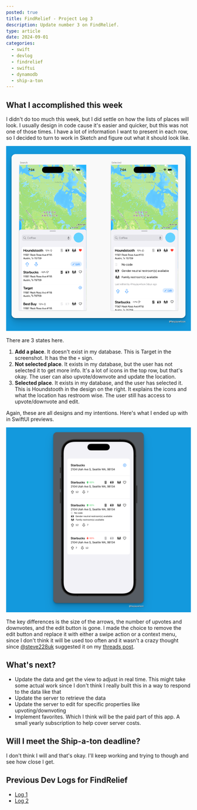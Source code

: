 ```yaml
---
posted: true
title: FindRelief - Project Log 3
description: Update number 3 on FindRelief.
type: article
date: 2024-09-01
categories:
  - swift
  - devlog
  - findrelief
  - swiftui
  - dynamodb
  - ship-a-ton
---
```


## What I accomplished this week

I didn't do too much this week, but I did settle on how the lists of places will look. I usually design in code cause it's easier and quicker, but this was not one of those times. I have a lot of information I want to present in each row, so I decided to turn to work in Sketch and figure out what it should look like.

![Two designs](./sketch.png)

There are 3 states here.

1. **Add a place**. It doesn't exist in my database. This is Target in the screenshot. It has the the `+` sign.
2. **Not selected place**. It exists in my database, but the user has not selected it to get more info. It's a lot of icons in the top row, but that's okay. The user can also upvote/downvote and update the location.
3. **Selected place**. It exists in my database, and the user has selected it. This is Houndstooth in the design on the right. It explains the icons and what the location has restroom wise. The user still has access to upvote/downvote and edit.

Again, these are all designs and my intentions. Here's what I ended up with in SwiftUI previews.

![What I ended up coding](./preview.png)

The key differences is the size of the arrows, the number of upvotes and downvotes, and the edit button is gone. I made the choice to remove the edit button and replace it with either a swipe action or a context menu, since I don't think it will be used too often and it wasn't a crazy thought since [@steve228uk](https://www.threads.net/@steve228uk) suggested it on my [threads post](https://www.threads.net/@steve228uk/post/C_V5B7UtLb5?xmt=AQGzJhNNJbxi4nSc08lLiySJEfJ8uMEKAk-7pHkpK8gb1A). 

## What's next?

- Update the data and get the view to adjust in real time. This might take some actual work since I don't think I really built this in a way to respond to the data like that
- Update the server to retrieve the data
- Update the server to edit for specific properties like upvoting/downvoting
- Implement favorites. Which I think will be the paid part of this app. A small yearly subscription to help cover server costs.

## Will I meet the Ship-a-ton deadline?

I don't think I will and that's okay. I'll keep working and trying to though and see how close I get.

## Previous Dev Logs for FindRelief

- [Log 1](/blog/2024/08/13-ship-a-ton)
- [Log 2](/blog/2024/08/16-ship-a-ton-log-2)